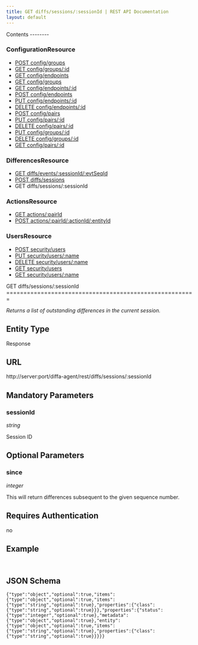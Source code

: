 ```yaml
---
title: GET diffs/sessions/:sessionId | REST API Documentation
layout: default
---
```


<div id="menu" markdown="1">
Contents
--------

### ConfigurationResource

* [POST config/groups](/doc/rest/config/post/groups)
* [GET config/groups/:id](/doc/rest/config/get/groups/p_id)
* [GET config/endpoints](/doc/rest/config/get/endpoints)
* [GET config/groups](/doc/rest/config/get/groups)
* [GET config/endpoints/:id](/doc/rest/config/get/endpoints/p_id)
* [POST config/endpoints](/doc/rest/config/post/endpoints)
* [PUT config/endpoints/:id](/doc/rest/config/put/endpoints/p_id)
* [DELETE config/endpoints/:id](/doc/rest/config/delete/endpoints/p_id)
* [POST config/pairs](/doc/rest/config/post/pairs)
* [PUT config/pairs/:id](/doc/rest/config/put/pairs/p_id)
* [DELETE config/pairs/:id](/doc/rest/config/delete/pairs/p_id)
* [PUT config/groups/:id](/doc/rest/config/put/groups/p_id)
* [DELETE config/groups/:id](/doc/rest/config/delete/groups/p_id)
* [GET config/pairs/:id](/doc/rest/config/get/pairs/p_id)

### DifferencesResource

* [GET diffs/events/:sessionId/:evtSeqId](/doc/rest/diffs/get/events/p_sessionId/p_evtSeqId)
* [POST diffs/sessions](/doc/rest/diffs/post/sessions)
* GET diffs/sessions/:sessionId

### ActionsResource

* [GET actions/:pairId](/doc/rest/actions/get/p_pairId)
* [POST actions/:pairId/:actionId/:entityId](/doc/rest/actions/post/p_pairId/p_actionId/p_entityId)

### UsersResource

* [POST security/users](/doc/rest/security/post/users)
* [PUT security/users/:name](/doc/rest/security/put/users/p_name)
* [DELETE security/users/:name](/doc/rest/security/delete/users/p_name)
* [GET security/users](/doc/rest/security/get/users)
* [GET security/users/:name](/doc/rest/security/get/users/p_name)


</div>

<div id="resources" markdown="1">
GET diffs/sessions/:sessionId
=======================================================

<em>Returns a list of outstanding differences in the current session. </em>

Entity Type
-----------
Response

URL
---
http://server:port/diffa-agent/rest/diffs/sessions/:sessionId

 
Mandatory Parameters
--------------------

### sessionId

*string*

Session ID

 
Optional Parameters
-------------------

### since

*integer*

This will return differences subsequent to the given sequence number.

Requires Authentication
-----------------------
no 

Example
-------
`` ``

JSON Schema
-----------
``{"type":"object","optional":true,"items":{"type":"object","optional":true,"items":{"type":"string","optional":true},"properties":{"class":{"type":"string","optional":true}}},"properties":{"status":{"type":"integer","optional":true},"metadata":{"type":"object","optional":true},"entity":{"type":"object","optional":true,"items":{"type":"string","optional":true},"properties":{"class":{"type":"string","optional":true}}}}} ``
</div>
